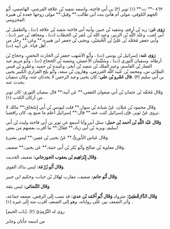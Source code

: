٨٦٣ -** ت:** (١) ثوير (٢) بن أَبي فاختة، واسمه سَعِيد بْن علاقة القرشي، الهاشمي، أَبُو الجهم الكوفي، مولى أم هانئ بنت أبي طالب،** وقيل:** مولى زوجها جعدة بْن هبيرة المخزومي.

**رَوَى عَن:** زيد بْن أرقم، وسَعِيد بْن جبير، وأبيه أبي فاختة سَعِيد بْن علاقة (ت) ، والطفيل بْن أَبي كعب، وعَبْد اللَّهِ بْن الزبير، وعبد الله بْن عُمَر بْن الخطاب (ت) ، ومجاهد بْن جبر (ت) ، وأبي جعفر مُحَمَّد بْن عَلِيِّ بْن الْحُسَيْن، ويحيى بْن جعفر ابن هبيرة،** وعَن:** رجل من أهل قباء، عَن أبيه (ت) .

**رَوَى عَنه:** إسرائيل بْن يونس (ت) ، وأَبُو الأشهب جعفر بْن الحارث النخعي، وحجاج بْن أرطاة، وسفيان الثوري (ت) ، وسُلَيْمان الأعمش، وشعبة بْن الحجاج (ت) ، وأَبُو مريم عبد الغفار بْن القاسم، وعبد الملك بْن سَعِيد بْن أبجر، وعُبَيدة بْن حميد، وعَمْرو بْن قيس الملائي س، ومحمد بْن عُبَيد اللَّه العرزمي، وهارون بْن سعد، وأَبُو بلج الفزاري الكبير يحيى بن أَبي سليم (٣) .**قال عَمْرو بْن علي:** كان يحيى وعبد الرحمن لا يحدثان عنه، وكان سفيان يحدث عنه.

وَقَال مُحَمَّد بْن عثمان بْن أَبي صفوان الثقفي،** عَن أبيه:** قال سفيان الثوري: كان ثوير من أركان الكذب (١) .

وَقَال محمود بْن غيلان، عَنْ شبابة بْن سوار،** قلت ليونس بْن أَبي إِسْحَاق:** مالك لا تروي عَنْ ثوير، فإن إسرائيل كتب عنه،** قال:** إسرائيل أعلم ما صنع بِهِ، كان رافضيا.

**وَقَال عَبْد اللَّهِ بْن أحمد بْن حنبل:** سئل أبي وأنا أسمع عن ثوير بن أَبي فاختة وليث بْن أَبي سليم، ويزيد بْن أَبي زياد،** فقَالَ:** ما أقرب بعضهم من بعض!

وَقَال عَباس الدُّورِيُّ،** عَنْ يحيى بْن مَعِين:** ليس بشيءٍ.

وَقَال معاوية بْن صالح وأبُو بُكر بْن أَبي خيثة،** عَن يحيى:** ضعيف.

**وَقَال إِبْرَاهِيم بْن يعقوب الجوزجاني:** ضعيف الحديث.

**وَقَال أَبُو زُرْعَة:** ليس بذاك القوي.

**وَقَال أَبُو حاتم:** ضعيف، مقارب لهلال بْن خباب، وحكيم ابن جبير.

**وَقَال النَّسَائي:** ليس بثقة.

**وَقَال الدَّارَقُطنِيّ:** متروك.**وَقَال أَبُو أَحْمَد بْن عدي:** قد نسب إِلَى الرفض، ضعفه جماعة، وأثر الضعف بين عَلَى رواياته، وهو إلى الضعف أقرب منه إِلَى غيره (١) .

روى له التِّرْمِذِيّ (٢) .[باب الجيم]

من اسمه جأَبَان وجابر